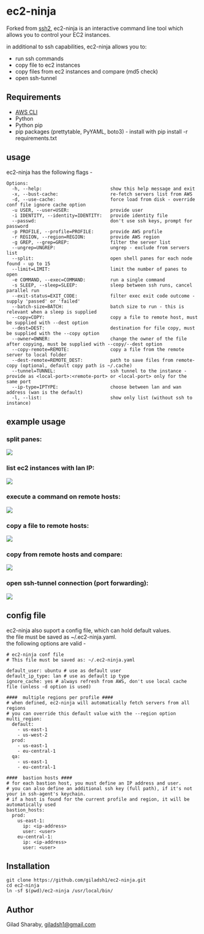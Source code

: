 # ec2-ninja
Forked from [ssh2](https://github.com/soheil/ssh2), ec2-ninja is an interactive command line tool which allows you to control your EC2 instances.

in additional to ssh capabilities, ec2-ninja allows you to:
* run ssh commands
* copy file to ec2 instances
* copy files from ec2 instances and compare (md5 check)
* open ssh-tunnel

## Requirements
* [AWS CLI](https://aws.amazon.com/cli/)
* Python
* Python pip
* pip packages (prettytable, PyYAML, boto3) - install with pip install -r requirements.txt

## usage
ec2-ninja has the following flags -

```
Options:
  -h, --help:                         show this help message and exit
  -x, --bust-cache:                   re-fetch servers list from AWS
  -d, --use-cache:                    force load from disk - override conf file ignore cache option
  -u USER, --user=USER:               provide user
  -i IDENTITY, --identity=IDENTITY:   provide identity file
  --passwd:                           don't use ssh keys, prompt for password
  -p PROFILE, --profile=PROFILE:      provide AWS profile
  -r REGION, --region=REGION:         provide AWS region
  -g GREP, --grep=GREP:               filter the server list
  --ungrep=UNGREP:                    ungrep - exclude from servers list
  --split:                            open shell panes for each node found - up to 15
  --limit=LIMIT:                      limit the number of panes to open
  -e COMMAND, --exec=COMMAND:         run a single command
  -s SLEEP, --sleep=SLEEP:            sleep between ssh runs, cancel parallel run
  --exit-status=EXIT_CODE:            filter exec exit code outcome - supply 'passed' or 'failed'
  --batch-size=BATCH:                 batch size to run - this is relevant when a sleep is supplied
  --copy=COPY:                        copy a file to remote host, must be supplied with --dest option
  --dest=DEST:                        destination for file copy, must be supplied with the --copy option
  --owner=OWNER:                      change the owner of the file after copying, must be supplied with --copy/--dest option
  --copy-remote=REMOTE:               copy a file from the remote server to local folder
  --dest-remote=REMOTE_DEST:          path to save files from remote-copy (optional, default copy path is ~/.cache)
  --tunnel=TUNNEL:                    ssh tunnel to the instance - provide as <local-port>:<remote-port> or <local-port> only for the same port
  --ip-type=IPTYPE:                   choose between lan and wan address (wan is the default)
  -l, --list:                         show only list (without ssh to instance)
```

## example usage

### split panes:
![](docs/ssh-split.gif)

### list ec2 instances with lan IP:
![](docs/lan_ip.png)

### execute a command on remote hosts:
![](docs/execute_command.png)

### copy a file to remote hosts:
![](docs/copy_file.png)

### copy from remote hosts and compare:
![](docs/copy_from_remote.png)

### open ssh-tunnel connection (port forwarding):
![](docs/ssh-tunnel.png)

## config file
ec2-ninja also suport a config file, which can hold default values.  
the file must be saved as ~/.ec2-ninja.yaml.  
the following options are valid -

```
# ec2-ninja conf file
# This file must be saved as: ~/.ec2-ninja.yaml

default_user: ubuntu # use as default user
default_ip_type: lan # use as default ip type
ignore_cache: yes # always refresh from AWS, don't use local cache file (unless -d option is used)

####  multiple regions per profile ####
# when defined, ec2-ninja will automatically fetch servers from all regions 
# you can override this default value with the --region option
multi_region:
  default:
    - us-east-1
    - us-west-2
  prod:
    - us-east-1
    - eu-central-1
  qa:
    - us-east-1
    - eu-central-1

####  bastion hosts ####
# for each bastion host, you must define an IP address and user.
# you can also define an additional ssh key (full path), if it's not your in ssh-agent's keychain.
# if a host is found for the current profile and region, it will be automatically used
bastion_hosts:
  prod:
    us-east-1:
      ip: <ip-address>
      user: <user>
    eu-central-1:
      ip: <ip-address>
      user: <user>
```
## Installation
```
git clone https://github.com/giladsh1/ec2-ninja.git
cd ec2-ninja
ln -sf $(pwd)/ec2-ninja /usr/local/bin/
```

## Author
Gilad Sharaby, giladsh1@gmail.com
